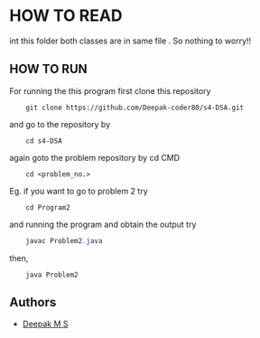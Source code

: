 
# HOW TO READ

int this folder both classes are in same file . So nothing to worry!!

## HOW TO RUN

For running the  this program  first clone this repository

```CMD
    git clone https://github.com/Deepak-coder80/s4-DSA.git
```

and go to the repository by 

```
    cd s4-DSA
```

again goto the problem repository by cd CMD
```
    cd <problem_no.>
```
Eg.
    if you want to go to  problem 2 try

```
    cd Program2
```

and running the program and obtain the output try

```JAVA
    javac Problem2.java
```
then,
```
    java Problem2
```

## Authors

- [Deepak M S](https://www.github.com/Deepak-coder80)

